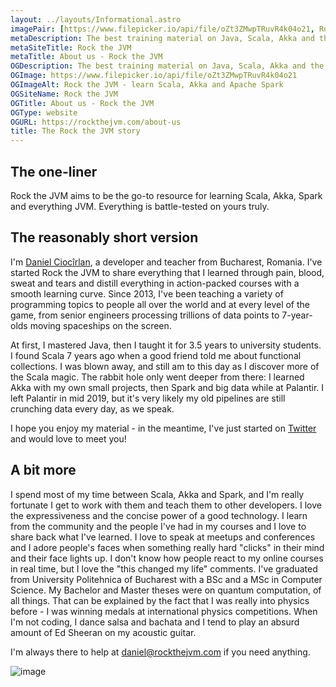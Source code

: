 ```yaml
---
layout: ../layouts/Informational.astro
imagePair: [https://www.filepicker.io/api/file/oZt3ZMwpTRuvR4k04o21, Rock the JVM - learn Scala, Akka and Apache Spark]
metaDescription: The best training material on Java, Scala, Akka and the JVM, on the whole damn web.
metaSiteTitle: Rock the JVM
metaTitle: About us - Rock the JVM
OGDescription: The best training material on Java, Scala, Akka and the JVM, on the whole damn web.
OGImage: https://www.filepicker.io/api/file/oZt3ZMwpTRuvR4k04o21
OGImageAlt: Rock the JVM - learn Scala, Akka and Apache Spark
OGSiteName: Rock the JVM
OGTitle: About us - Rock the JVM
OGType: website
OGURL: https://rockthejvm.com/about-us
title: The Rock the JVM story
---
```



## The one-liner
Rock the JVM aims to be the go-to resource for learning Scala, Akka, Spark and everything JVM. Everything is battle-tested on yours truly.

## The reasonably short version
I'm [Daniel Ciocîrlan](https://danielciocirlan.com/), a developer and teacher from Bucharest, Romania. I've started Rock the JVM to share everything that I learned through pain, blood, sweat and tears and distill everything in action-packed courses with a smooth learning curve. Since 2013, I've been teaching a variety of programming topics to people all over the world and at every level of the game, from senior engineers processing trillions of data points to 7-year-olds moving spaceships on the screen.

At first, I mastered Java, then I taught it for 3.5 years to university students. I found Scala 7 years ago when a good friend told me about functional collections. I was blown away, and still am to this day as I discover more of the Scala magic. The rabbit hole only went deeper from there: I learned Akka with my own small projects, then Spark and big data while at Palantir. I left Palantir in mid 2019, but it's very likely my old pipelines are still crunching data every day, as we speak.

I hope you enjoy my material - in the meantime, I've just started on [Twitter](https://x.com/rockthejvm) and would love to meet you!

## A bit more

I spend most of my time between Scala, Akka and Spark, and I'm really fortunate I get to work with them and teach them to other developers. I love the expressiveness and the concise power of a good technology. I learn from the community and the people I've had in my courses and I love to share back what I've learned. I love to speak at meetups and conferences and I adore people's faces when something really hard "clicks" in their mind and their face lights up. I don't know how people react to my online courses in real time, but I love the "this changed my life" comments.
I've graduated from University Politehnica of Bucharest with a BSc and a MSc in Computer Science. My Bachelor and Master theses were on quantum computation, of all things. That can be explained by the fact that I was really into physics before - I was winning medals at international physics competitions.
When I'm not coding, I dance salsa and bachata and I tend to play an absurd amount of Ed Sheeran on my acoustic guitar.

I'm always there to help at daniel@rockthejvm.com if you need anything.

![image](https://www.filepicker.io/api/file/gM75WemgSJyKxAwDJKRI)
